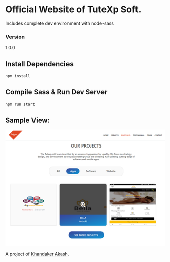 # Official Website of TuteXp Soft.

Includes complete dev environment with node-sass

### Version

1.0.0

## Install Dependencies

```bash
npm install
```

## Compile Sass & Run Dev Server

```bash
npm run start
```

## Sample View:

![alt text](img/demo.png)

A project of [Khandaker Akash](http://khandakerakash.xyz/).
